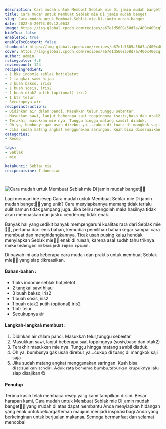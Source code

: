 ```yaml
---
description: Cara mudah untuk Membuat Seblak mie Di jamin mudah banget"
title: Cara mudah untuk Membuat Seblak mie Di jamin mudah banget
slug: Cara-mudah-untuk-Membuat-Seblak-mie-Di-jamin-mudah-banget
date: 2022-6-20T03:09:12.063Z
image: https://img-global.cpcdn.com/recipes/a67e1d5609a58d7a/400x400cq70/photo.jpg
hideToc: false
enableToc: true
enableTocContent: false
thumbnail: https://img-global.cpcdn.com/recipes/a67e1d5609a58d7a/400x400cq70/photo.jpg
cover: https://img-global.cpcdn.com/recipes/a67e1d5609a58d7a/400x400cq70/photo.jpg
author: admin
ratingvalue: 4.8
reviewcount: 124
recipeingredient:
- 1 bks indomie seblak hotjeletot
- 2 tangkai sawi hijau
- 3 buah bakso, iris2
- 1 buah sosis, iris2
- 1 buah otak2 putih (optional) iris2
- 1 btr telur
- Secukupnya air
recipeinstructions:
- Didihkan air dalam panci. Masukkan telur,tunggu sebentar
- Masukkan sawi, lanjut beberapa saat toppingnya (sosis,baso dan otak2)
- Terakhir masukkan mie nya. Tunggu hingga matang sambil diaduk.
- Oh ya, bumbunya gak usah direbus ya...cukup di tuang di mangkok saji saja
- Jika sudah matang angkat menggunakan saringan. Kuah bisa disesuaikan sendiri. Aduk rata bersama bumbu,taburkan krupuknya lalu siap disajikan 😋
categories:
- Resep

tags:
- Seblak
- mie

katakunci: Seblak mie
recipecuisine: Indonesian

---
```


![Cara mudah untuk Membuat Seblak mie Di jamin mudah banget👩‍🍳](https://img-global.cpcdn.com/recipes/a67e1d5609a58d7a/400x400cq70/photo.jpg)

Lagi mencari ide resep Cara mudah untuk Membuat Seblak mie Di jamin mudah banget👩‍🍳 yang unik? Cara menyiapkannya memang tidak terlalu sulit namun tidak gampang juga. Jika keliru mengolah maka hasilnya tidak akan memuaskan dan justru cenderung tidak enak.

Banyak hal yang sedikit banyak mempengaruhi kualitas rasa dari Seblak mie👩‍🍳, pertama dari jenis bahan, kemudian pemilihan bahan segar sampai cara membuat dan menghidangkannya. Tidak usah pusing kalau hendak menyiapkan Seblak mie👩‍🍳 enak di rumah, karena asal sudah tahu triknya maka hidangan ini bisa jadi sajian spesial.

Di bawah ini ada beberapa cara mudah dan praktis untuk membuat Seblak mie👩‍🍳 yang siap dikreasikan.

<!--inarticleads1-->

#### Bahan-bahan :

- 1 bks indomie seblak hotjeletot
- 2 tangkai sawi hijau
- 3 buah bakso, iris2
- 1 buah sosis, iris2
- 1 buah otak2 putih (optional) iris2
- 1 btr telur
- Secukupnya air

<!--inarticleads2-->

#### Langkah-langkah membuat :

1. Didihkan air dalam panci. Masukkan telur,tunggu sebentar
1. Masukkan sawi, lanjut beberapa saat toppingnya (sosis,baso dan otak2)
1. Terakhir masukkan mie nya. Tunggu hingga matang sambil diaduk.
1. Oh ya, bumbunya gak usah direbus ya...cukup di tuang di mangkok saji saja
1. Jika sudah matang angkat menggunakan saringan. Kuah bisa disesuaikan sendiri. Aduk rata bersama bumbu,taburkan krupuknya lalu siap disajikan 😋

#### Penutup

Terima kasih telah membaca resep yang kami tampilkan di sini. Besar harapan kami, Cara mudah untuk Membuat Seblak mie Di jamin mudah banget👩‍🍳 yang mudah di atas dapat membantu Anda menyiapkan hidangan yang enak untuk keluarga/teman maupun menjadi inspirasi bagi Anda yang berkeinginan untuk berjualan makanan. Semoga bermanfaat dan selamat mencoba!